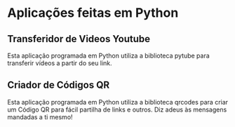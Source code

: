 # Aplicações feitas em Python

## Transferidor de Videos Youtube

Esta aplicação programada em Python utiliza a biblioteca pytube para transferir vídeos a partir do seu link.

## Criador de Códigos QR

Esta aplicação programada em Python utiliza a biblioteca qrcodes para criar um Código QR para fácil partilha de links e outros. Diz adeus às mensagens mandadas a ti mesmo!
